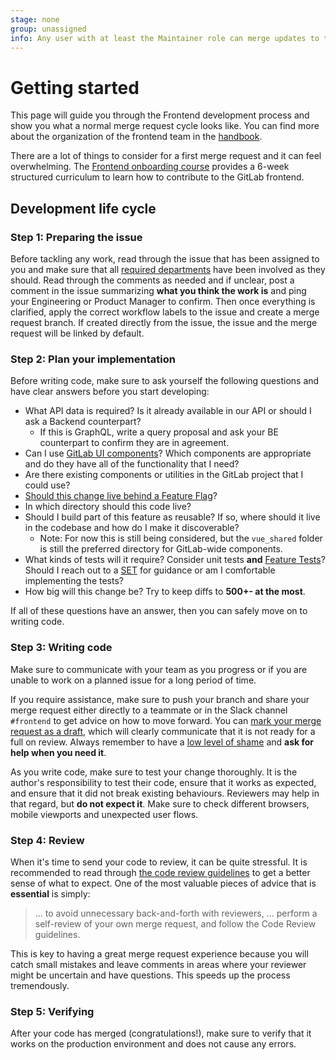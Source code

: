 ```yaml
---
stage: none
group: unassigned
info: Any user with at least the Maintainer role can merge updates to this content. For details, see https://docs.gitlab.com/ee/development/development_processes.html#development-guidelines-review.
---
```


# Getting started

This page will guide you through the Frontend development process and show you what a normal merge request cycle looks like. You can find more about the organization of the frontend team in the [handbook](https://handbook.gitlab.com/handbook/engineering/frontend/).

There are a lot of things to consider for a first merge request and it can feel overwhelming. The [Frontend onboarding course](onboarding_course/index.md) provides a 6-week structured curriculum to learn how to contribute to the GitLab frontend.

## Development life cycle

### Step 1: Preparing the issue

Before tackling any work, read through the issue that has been assigned to you and make sure that all [required departments](https://handbook.gitlab.com/handbook/engineering/#engineering-teams) have been involved as they should. Read through the comments as needed and if unclear, post a comment in the issue summarizing **what you think the work is** and ping your Engineering or Product Manager to confirm. Then once everything is clarified, apply the correct workflow labels to the issue and create a merge request branch. If created directly from the issue, the issue and the merge request will be linked by default.

### Step 2: Plan your implementation

Before writing code, make sure to ask yourself the following questions and have clear answers before you start developing:

- What API data is required? Is it already available in our API or should I ask a Backend counterpart?
  - If this is GraphQL, write a query proposal and ask your BE counterpart to confirm they are in agreement.
- Can I use [GitLab UI components](https://gitlab-org.gitlab.io/gitlab-ui/?path=/docs/base-accordion--docs)? Which components are appropriate and do they have all of the functionality that I need?
- Are there existing components or utilities in the GitLab project that I could use?
- [Should this change live behind a Feature Flag](https://handbook.gitlab.com/handbook/product-development-flow/feature-flag-lifecycle/#when-to-use-feature-flags)?
- In which directory should this code live?
- Should I build part of this feature as reusable? If so, where should it live in the codebase and how do I make it discoverable?
  - Note: For now this is still being considered, but the `vue_shared` folder is still the preferred directory for GitLab-wide components.
- What kinds of tests will it require? Consider unit tests **and** [Feature Tests](../testing_guide/frontend_testing.md#get-started-with-feature-tests)? Should I reach out to a [SET](https://handbook.gitlab.com/job-families/engineering/software-engineer-in-test/) for guidance or am I comfortable implementing the tests?
- How big will this change be? Try to keep diffs to **500+- at the most**.

If all of these questions have an answer, then you can safely move on to writing code.

### Step 3: Writing code

Make sure to communicate with your team as you progress or if you are unable to work on a planned issue for a long period of time.

If you require assistance, make sure to push your branch and share your merge request either directly to a teammate or in the Slack channel `#frontend` to get advice on how to move forward. You can [mark your merge request as a draft](../../user/project/merge_requests/drafts.md), which will clearly communicate that it is not ready for a full on review. Always remember to have a [low level of shame](https://handbook.gitlab.com/handbook/values/#low-level-of-shame) and **ask for help when you need it**.

As you write code, make sure to test your change thoroughly. It is the author's responsibility to test their code, ensure that it works as expected, and ensure that it did not break existing behaviours. Reviewers may help in that regard, but **do not expect it**. Make sure to check different browsers, mobile viewports and unexpected user flows.

### Step 4: Review

When it's time to send your code to review, it can be quite stressful. It is recommended to read through [the code review guidelines](../code_review.md) to get a better sense of what to expect. One of the most valuable pieces of advice that is **essential** is simply:

> ... to avoid unnecessary back-and-forth with reviewers, ... perform a self-review of your own merge request, and follow the Code Review guidelines.

This is key to having a great merge request experience because you will catch small mistakes and leave comments in areas where your reviewer might be uncertain and have questions. This speeds up the process tremendously.

### Step 5: Verifying

After your code has merged (congratulations!), make sure to verify that it works on the production environment and does not cause any errors.
